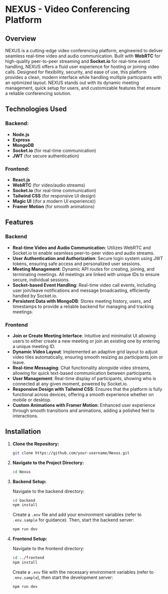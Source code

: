 # NEXUS - Video Conferencing Platform

## Overview

NEXUS is a cutting-edge video conferencing platform, engineered to deliver seamless real-time video and audio communication. Built with **WebRTC** for high-quality peer-to-peer streaming and **Socket.io** for real-time event handling, NEXUS offers a fluid user experience for hosting or joining video calls. Designed for flexibility, security, and ease of use, this platform provides a clean, modern interface while handling multiple participants with an optimized layout. NEXUS stands out with its dynamic meeting management, quick setup for users, and customizable features that ensure a reliable conferencing solution.

## Technologies Used

### Backend:

- **Node.js**
- **Express**
- **MongoDB**
- **Socket.io** (for real-time communication)
- **JWT** (for secure authentication)

### Frontend:

- **React.js**
- **WebRTC** (for video/audio streams)
- **Socket.io** (for real-time communication)
- **Tailwind CSS** (for responsive UI design)
- **Magic UI** ((for a modern UI experience))
- **Framer Motion** (for smooth animations)

## Features

### Backend

- **Real-time Video and Audio Communication**: Utilizes WebRTC and Socket.io to enable seamless peer-to-peer video and audio streams.
- **User Authentication and Authorization**: Secure login system using JWT tokens, ensuring safe access and personalized user sessions.
- **Meeting Management**: Dynamic API routes for creating, joining, and terminating meetings. All meetings are linked with unique IDs to ensure secure, individual sessions.
- **Socket-based Event Handling**: Real-time video call events, including user join/leave notifications and message broadcasting, efficiently handled by Socket.io.
- **Persistent Data with MongoDB**: Stores meeting history, users, and timestamps to provide a reliable backend for managing and tracking meetings.

### Frontend

- **Join or Create Meeting Interface**: Intuitive and minimalist UI allowing users to either create a new meeting or join an existing one by entering a unique meeting ID.
- **Dynamic Video Layout**: Implemented an adaptive grid layout to adjust video tiles automatically, ensuring smooth resizing as participants join or leave.
- **Real-time Messaging**: Chat functionality alongside video streams, allowing for quick text-based communication between participants.
- **User Management**: Real-time display of participants, showing who is connected at any given moment, powered by Socket.io.
- **Responsive Design with Tailwind CSS**: Ensures that the platform is fully functional across devices, offering a smooth experience whether on mobile or desktop.
- **Custom Animations with Framer Motion**: Enhanced user experience through smooth transitions and animations, adding a polished feel to interactions.


## Installation

1. **Clone the Repository:**

    ```bash
    git clone https://github.com/your-username/Nexus.git
    ```

2. **Navigate to the Project Directory:**

    ```bash
    cd Nexus
    ```

3. **Backend Setup:**

    Navigate to the backend directory:

    ```bash
    cd backend
    npm install
    ```

    Create a `.env` file and add your environment variables (refer to `.env.sample` for guidance). Then, start the backend server:

    ```bash
    npm run dev
    ```

4. **Frontend Setup:**

    Navigate to the frontend directory:

    ```bash
    cd ../frontend
    npm install
    ```

    Create a `.env` file with the necessary environment variables (refer to `.env.sample`), then start the development server:

    ```bash
    npm run dev
    ```
